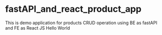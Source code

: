 # fastAPI_and_react_product_app
This is demo application for products CRUD operation using BE as fastAPI and FE as React JS
Hello World
